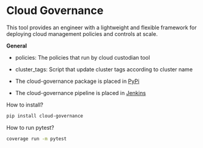 # Cloud Governance
This tool provides an engineer with a lightweight and flexible framework for 
deploying cloud management policies and controls at scale.

**General**

* policies: The policies that run by cloud custodian tool
* cluster_tags: Script that update cluster tags according to cluster name

* The cloud-governance package is placed in [PyPi](TBD)
* The cloud-governance pipeline is placed in [Jenkins](TBD)



How to install?
```bash
pip install cloud-governance
```

How to run pytest?
```bash
coverage run -m pytest
```
